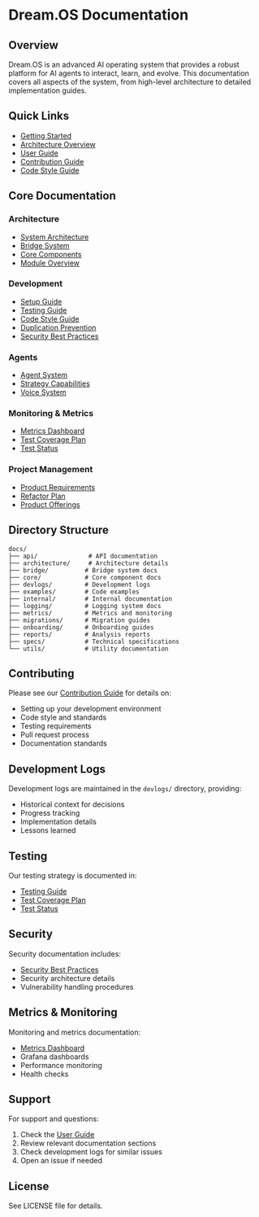 # Dream.OS Documentation

## Overview

Dream.OS is an advanced AI operating system that provides a robust platform for AI agents to interact, learn, and evolve. This documentation covers all aspects of the system, from high-level architecture to detailed implementation guides.

## Quick Links

- [Getting Started](setup.md)
- [Architecture Overview](architecture.md)
- [User Guide](user_guide.md)
- [Contribution Guide](contribution_guide.md)
- [Code Style Guide](code_style_guide.md)

## Core Documentation

### Architecture
- [System Architecture](architecture.md)
- [Bridge System](bridge/ARCHITECTURE.md)
- [Core Components](core/dreamscribe.md)
- [Module Overview](MODULE_OVERVIEW.md)

### Development
- [Setup Guide](setup.md)
- [Testing Guide](testing.md)
- [Code Style Guide](code_style_guide.md)
- [Duplication Prevention](duplication_prevention_guide.md)
- [Security Best Practices](security_best_practices.md)

### Agents
- [Agent System](agents.md)
- [Strategy Capabilities](strategy_capabilities.md)
- [Voice System](voice_system.md)

### Monitoring & Metrics
- [Metrics Dashboard](metrics_dashboard.md)
- [Test Coverage Plan](TEST_COVERAGE_PLAN.md)
- [Test Status](test_status.md)

### Project Management
- [Product Requirements](PRD.md)
- [Refactor Plan](REFACTOR_PLAN.md)
- [Product Offerings](product_offerings.md)

## Directory Structure

```
docs/
├── api/              # API documentation
├── architecture/     # Architecture details
├── bridge/          # Bridge system docs
├── core/            # Core component docs
├── devlogs/         # Development logs
├── examples/        # Code examples
├── internal/        # Internal documentation
├── logging/         # Logging system docs
├── metrics/         # Metrics and monitoring
├── migrations/      # Migration guides
├── onboarding/      # Onboarding guides
├── reports/         # Analysis reports
├── specs/           # Technical specifications
└── utils/           # Utility documentation
```

## Contributing

Please see our [Contribution Guide](contribution_guide.md) for details on:
- Setting up your development environment
- Code style and standards
- Testing requirements
- Pull request process
- Documentation standards

## Development Logs

Development logs are maintained in the `devlogs/` directory, providing:
- Historical context for decisions
- Progress tracking
- Implementation details
- Lessons learned

## Testing

Our testing strategy is documented in:
- [Testing Guide](testing.md)
- [Test Coverage Plan](TEST_COVERAGE_PLAN.md)
- [Test Status](test_status.md)

## Security

Security documentation includes:
- [Security Best Practices](security_best_practices.md)
- Security architecture details
- Vulnerability handling procedures

## Metrics & Monitoring

Monitoring and metrics documentation:
- [Metrics Dashboard](metrics_dashboard.md)
- Grafana dashboards
- Performance monitoring
- Health checks

## Support

For support and questions:
1. Check the [User Guide](user_guide.md)
2. Review relevant documentation sections
3. Check development logs for similar issues
4. Open an issue if needed

## License

See LICENSE file for details. 